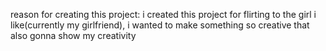 reason for creating this project: i created this project for flirting to the girl i like(currently my girlfriend), i wanted to make something so creative that also gonna show my creativity

